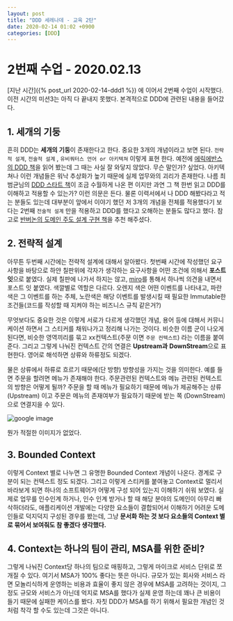 ```yaml
---
layout: post
title: "DDD 세레나데 - 교육 2탄"
date: 2020-02-14 01:02 +0900
categories: [DDD]
---
```

# 2번째 수업 - 2020.02.13
[지난 시간]({% post_url 2020-02-14-ddd1 %}) 에 이어서 2번째 수업이 시작했다. 이전 시간의 미션3는 아직 다 끝내지 못했다.
본격적으로 DDD에 관련된 내용을 들어갔다. 

## 1. 세개의 기둥 
흔히 DDD는 **세개의 기둥**이 존재한다고 한다. 중요한 3개의 개념이라고 보면 된다. `전략적 설계`, `전술적 설계` , `유비쿼터스 언어 or 아키텍쳐` 이렇게 표현 한다. 예전에 [에릭에반스의 DDD 책](http://www.yes24.com/Product/Goods/5312881?Acode=101)을 읽어 봤는데 그 때는 사실 잘 와닿지 않았다. 무슨 말인가? 싶었다. 아키텍쳐나 이런 개념들은 워낙 추상화가 높기 때문에 실제 업무와의 괴리가 존재한다. 나름 최범균님의 [DDD 스타트 책](http://www.yes24.com/Product/Goods/27750871?scode=032&OzSrank=1)이 조금 수월하게 나온 편 이지만 과연 그 책 한번 읽고 DDD를 이해하고 적용할 수 있는가? 이런 의문은 든다. 물론 이력서에서 나 DDD 해봤다라고 적는 분들도 있는데 대부분이 앞에서 이야기 했던 저 3개의 개념을 전체를 적용했다기 보다는 2번째 `전술적 설계` 만을 적용하고 DDD를 했다고 오해하는 분들도 많다고 했다. 
참고로 [반버논의 도메인 주도 설계 구현 책](http://www.yes24.com/Product/Goods/25100510?Acode=101)을 추천 해주셨다.

## 2. 전략적 설계
아무튼 두번째 시간에는 전략적 설계에 대해서 알아봤다. 첫번째 시간에 작성했던 요구사항을 바탕으로 하얀 칠판위에 각자가 생각하는 요구사항을 어떤 조건에 의해서 **포스트 잇**으로 붙였다. 실제 칠판에 나가서 하지는 않고, [miro](https://miro.com/)를 통해서 하나씩 의견을 내면서 포스트 잇 붙였다. 색깔별로 역할은 다르다. 오렌지 색은 어떤 이벤트를 나타내고, 파란색은 그 이벤트를 하는 주체, 노란색은 해당 이벤트를 발생시킬 때 필요한 Immutable한 조건들(코드를 작성할 때 지켜야 하는 비즈니스 규칙 같은거?)

무엇보다도 중요한 것은 이렇게 서로가 다르게 생각했던 개념, 용어 등에 대해서 커뮤니케이션 하면서 그 스티커를 채워나가고 정리해 나가는 것이다. 비슷한 이름 군이 나오게 된다면, 비슷한 영역끼리를 묶고 xx컨텍스트(주문 이면 `주문 컨텍스트`) 라는 이름을 붙여준다. 그리고 그렇게 나눠진 컨텍스트 간의 연결은 **Upstream과** **DownStream**으로 표현한다. 영어로 해석하면 상류와 하류정도 되겠다. 

물은 상류에서 하류로 흐르기 때문에(단 방향) 방향성을 가지는 것을 의미한다. 예를 들면 주문을 할려면 메뉴가 존재해야 한다. 주문관련된 컨텍스트와 메뉴 관련된 컨텍스트의 방향은 어떻게 될까? 주문을 할 때 메뉴가 필요하기 때문에 메뉴가 제공해주는 상류(Upstream) 이고 주문은 메뉴의 존재여부가 필요하기 때문에 받는 쪽 (DownStream)으로 연결지을 수 있다.

![google image](https://miro.medium.com/max/1103/0*Dig5eOh00vMkqOiw.jpg)

뭔가 적절한 이미지가 없었다.

## 3. Bounded Context
이렇게 Context 별로 나누면 그 유명한 Bounded Context 개념이 나온다. 경계로 구분이 되는 컨텍스트 정도 되겠다. 그리고 이렇게 스티커를 붙여놓고 Context로 멀리서 바라보게 되면 하나의 소프트웨어가 어떻게 구성 되어 있는지 이해하기 쉬워 보였다. 실제로 업무를 인수인계 하거나, 인수 인계 받거나 할 때 해당 분야의 도메인이 아무리 빠삭하더라도, 애플리케이션 개발에는 다양한 요소들이 결합되어서 이해하기 어려운 도메인들로 덕지덕지 구성된 경우를 봤는데, 그냥 **문서화 하는 것 보다 요소들의 Context 별로 묶어서 보여줘도 참 좋겠다 생각했다.**

## 4. Context는 하나의 팀이 관리, MSA를 위한 준비? 
그렇게 나눠진 Context당 하나의 팀으로 매핑하고, 그렇게 마이크로 서비스 단위로 쪼개질 수 있다. 여기서 MSA가 100% 좋다는 뜻은 아니다. 규모가 있는 회사와 서비스 라면 모놀리식하게 운영하는 비용과 효율이 좋지 않은 경우에 MSA를 고려하는 것이지, 그 정도 규모와 서비스가 아닌데 억지로 MSA를 했다가 실제 운영 하는데 꽤나 큰 비용이 들기 때문에 실패한 케이스를 봤다. 자칫 DDD가 MSA를 하기 위해서 필요한 개념인 것 처럼 착각 할 수도 있는데 그것은 아니다.
